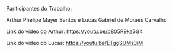 Pariticipantes do Trabalho:

Arthur Phelipe Mayer Santos e Lucas Gabriel de Moraes Carvalho

Link do video do Arthur:
https://youtu.be/p805R9ka5G4

Link do vídeo do Lucas:
https://youtu.be/ETggSUMs3iM
